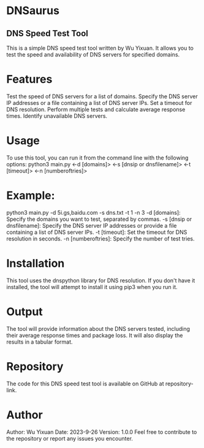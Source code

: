# DNSaurus

## DNS Speed Test Tool
This is a simple DNS speed test tool written by Wu Yixuan. It allows you to test the speed and availability of DNS servers for specified domains.

# Features
Test the speed of DNS servers for a list of domains.
Specify the DNS server IP addresses or a file containing a list of DNS server IPs.
Set a timeout for DNS resolution.
Perform multiple tests and calculate average response times.
Identify unavailable DNS servers.
# Usage
To use this tool, you can run it from the command line with the following options:
python3 main.py <-d [domains]> <-s [dnsip or dnsfilename]> <-t [timeout]> <-n [numberoftries]>
# Example:
python3 main.py -d 5i.gs,baidu.com -s dns.txt -t 1 -n 3
-d [domains]: Specify the domains you want to test, separated by commas.
-s [dnsip or dnsfilename]: Specify the DNS server IP addresses or provide a file containing a list of DNS server IPs.
-t [timeout]: Set the timeout for DNS resolution in seconds.
-n [numberoftries]: Specify the number of test tries.
# Installation
This tool uses the dnspython library for DNS resolution. If you don't have it installed, the tool will attempt to install it using pip3 when you run it.

# Output
The tool will provide information about the DNS servers tested, including their average response times and package loss. It will also display the results in a tabular format.

# Repository
The code for this DNS speed test tool is available on GitHub at repository-link.

# Author
Author: Wu Yixuan
Date: 2023-9-26
Version: 1.0.0
Feel free to contribute to the repository or report any issues you encounter.
